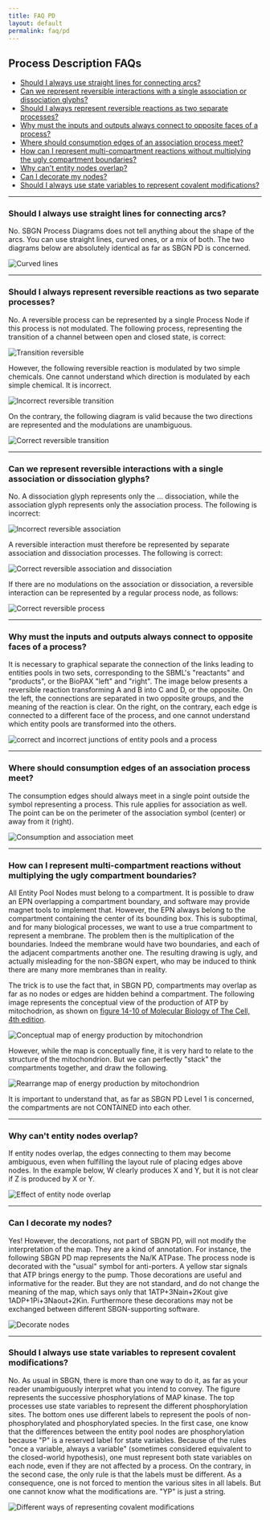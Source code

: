 ```yaml
---
title: FAQ PD
layout: default
permalink: faq/pd
---
```


## Process Description FAQs

*  [Should I always use straight lines for connecting arcs?](#should-i-always-use-straight-lines-for-connecting-arcs)
*  [Can we represent reversible interactions with a single association or dissociation glyphs?](#can-we-represent-reversible-interactions-with-a-single-association-or-dissociation-glyphs)
*  [Should I always represent reversible reactions as two separate processes?](#should-i-always-represent-reversible-reactions-as-two-separate-processes)
*  [Why must the inputs and outputs always connect to opposite faces of a process?](#why-must-the-inputs-and-outputs-always-connect-to-opposite-faces-of-a-process)
*  [Where should consumption edges of an association process meet?](#where-should-consumption-edges-of-an-association-process-meet)
*  [How can I represent multi-compartment reactions without multiplying the ugly compartment boundaries?](#how-can-i-represent-multi-compartment-reactions-without-multiplying-the-ugly-compartment-boundaries)
*  [Why can't entity nodes overlap?](#why-cant-entity-nodes-overlap)
*  [Can I decorate my nodes?](#can-i-decorate-my-nodes)
*  [Should I always use state variables to represent covalent modifications?](#should-i-always-use-state-variables-to-represent-covalent-modifications)

---

### Should I always use straight lines for connecting arcs?

No. SBGN Process Diagrams does not tell anything about the shape of the arcs. You can use straight lines, curved ones, or a mix of both. The two diagrams below are absolutely identical as far as SBGN PD is concerned.

![Curved lines](images/faq/pd/Curved-lines.png)

---

### Should I always represent reversible reactions as two separate processes?

No. A reversible process can be represented by a single Process Node if this process is not modulated. The following process, representing the transition of a channel between open and closed state, is correct:

![Transition reversible](images/faq/pd/Transition-reversible.png)

However, the following reversible reaction is modulated by two simple chemicals. One cannot understand which direction is modulated by each simple chemical. It is incorrect.

![Incorrect reversible transition](images/faq/pd/Transition-modulated-forbidden.png)

On the contrary, the following diagram is valid because the two directions are represented and the modulations are unambiguous.

![Correct reversible transition](images/faq/pd/Transition-modulated.png)

---

### Can we represent reversible interactions with a single association or dissociation glyphs?

No. A dissociation glyph represents only the ... dissociation, while the association glyph represents only the association process. The following is incorrect:

![Incorrect reversible association](images/faq/pd/Assoc-revers.png)

A reversible interaction must therefore be represented by separate association and dissociation processes. The following is correct:

![Correct reversible association and dissociation](images/faq/pd/Assoc-dissoc.png)

If there are no modulations on the association or dissociation, a reversible interaction can be represented by a regular process node, as follows:

![Correct reversible process](images/faq/pd/Process-revers.png)

---

### Why must the inputs and outputs always connect to opposite faces of a process?

It is necessary to graphical separate the connection of the links leading to entities pools in two sets, corresponding to the SBML's "reactants" and "products", or the BioPAX "left" and "right". The image below presents a reversible reaction transforming A and B into C and D, or the opposite. On the left, the connections are separated in two opposite groups, and the meaning of the reaction is clear. On the right, on the contrary, each edge is connected to a different face of the process, and one cannot understand which entity pools are transformed into the others.

![correct and incorrect junctions of entity pools and a process](images/faq/pd/Opposite-faces.png)

---

### Where should consumption edges of an association process meet?

The consumption edges should always meet in a single point outside the symbol representing a process. This rule applies for association as well. The point can be on the perimeter of the association symbol (center) or away from it (right).

![Consumption and association meet](images/faq/pd/Consum-assoc-meet.png)

---

### How can I represent multi-compartment reactions without multiplying the ugly compartment boundaries?

All Entity Pool Nodes must belong to a compartment. It is possible to draw an EPN overlapping a compartment boundary, and software may provide magnet tools to implement that. However, the EPN always belong to the compartment containing the center of its bounding box. This is suboptimal, and for many biological processes, we want to use a true compartment to represent a membrane. The problem then is the multiplication of the boundaries. Indeed the membrane would have two boundaries, and each of the adjacent compartments another one. The resulting drawing is ugly, and actually misleading for the non-SBGN expert, who may be induced to think there are many more membranes than in reality.

The trick is to use the fact that, in SBGN PD, compartments may overlap as far as no nodes or edges are hidden behind a compartment. The following image represents the conceptual view of the production of ATP by mitochodrion, as shown on [figure 14-10 of Molecular Biology of The Cell, 4th edition](http://www.ncbi.nlm.nih.gov/books/bv.fcgi?rid=mboc4.figgrp.2504).

![Conceptual map of energy production by mitochondrion](images/faq/pd/Mitochondrion-spread.png)

However, while the map is conceptually fine, it is very hard to relate to the structure of the mitochondrion. But we can perfectly "stack" the compartments together, and draw the following.

![Rearrange map of energy production by mitochondrion](images/faq/pd/Mitochondrion-overlap.png)

It is important to understand that, as far as SBGN PD Level 1 is concerned, the compartments are not CONTAINED into each other.

---

### Why can't entity nodes overlap?

If entity nodes overlap, the edges connecting to them may become ambiguous, even when fulfilling the layout rule of placing edges above nodes. In the example below, W clearly produces X and Y, but it is not clear if Z is produced by X or Y.

![Effect of entity node overlap](images/faq/pd/No-overlap.png)

---

### Can I decorate my nodes?

Yes! However, the decorations, not part of SBGN PD, will not modify the interpretation of the map. They are a kind of annotation. For instance, the following SBGN PD map represents the Na/K ATPase. The process node is decorated with the "usual" symbol for anti-porters. A yellow star signals that ATP brings energy to the pump. Those decorations are useful and informative for the reader. But they are not standard, and do not change the meaning of the map, which says only that 1ATP+3Nain+2Kout give 1ADP+1Pi+3Naout+2Kin. Furthermore these decorations may not be exchanged between different SBGN-supporting software.

![Decorate nodes](images/faq/pd/Decorate-node.png)

---

### Should I always use state variables to represent covalent modifications?

No. As usual in SBGN, there is more than one way to do it, as far as your reader unambiguously interpret what you intend to convey. The figure represents the successive phosphorylations of MAP kinase. The top processes use state variables to represent the different phosphorylation sites. The bottom ones use different labels to represent the pools of non-phosphorylated and phosphorylated species. In the first case, one know that the differences between the entity pool nodes are phosphorylation because "P" is a reserved label for state variables. Because of the rules "once a variable, always a variable" (sometimes considered equivalent to the closed-world hypothesis), one must represent both state variables on each node, even if they are not affected by a process. On the contrary, in the second case, the only rule is that the labels must be different. As a consequence, one is not forced to mention the various sites in all labels. But one cannot know what the modifications are. "YP" is just a string.

![Different ways of representing covalent modifications](images/faq/pd/Label-vs-statevariables.png)
